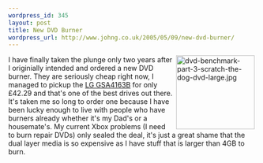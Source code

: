 ```yaml
--- 
wordpress_id: 345
layout: post
title: New DVD Burner
wordpress_url: http://www.johng.co.uk/2005/05/09/new-dvd-burner/
---
```

<img width="159" vspace="0" hspace="5" height="150" border="0" align="right" src="http://www.johng.co.uk/wp-content/images/dvd-benchmark-part-3-scratch-the-dog-dvd-large.jpg" alt="dvd-benchmark-part-3-scratch-the-dog-dvd-large.jpg" title="dvd-benchmark-part-3-scratch-the-dog-dvd-large.jpg" />I have finally taken the plunge only two years after I originially intended and ordered a new DVD burner. They are seriously cheap right now, I managed to pickup the <a target="_self" href="http://www.ebuyer.com/customer/products/index.html?action=c2hvd19wcm9kdWN0X292ZXJ2aWV3&product_uid=83439">LG GSA4163B</a> for only &pound;42.29 and that's one of the best drives out there. It's taken me so long to order one because I have been lucky enough to live with people who have burners already whether it's my Dad's or a housemate's. My current Xbox problems (I need to burn repair DVDs) only sealed the deal, it's just a great shame that the dual layer media is so expensive as I have stuff that is larger than 4GB to burn.<br />
